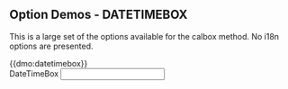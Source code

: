 ## Option Demos - DATETIMEBOX

This is a large set of the options available for the calbox method. No i18n options are presented.

<div class="row">
	<div class="col-sm-8">
{{dmo:datetimebox}}
	</div>
	<div class="col-sm-4">
		<div class="form-group">
			<label for="db">DateTimeBox</label>
			<input class="form-control" id="db" type="text" data-role="datebox" data-options='{"mode":"datetimebox","displayMode":"inline"}' />
		</div>
	</div>
</div>

